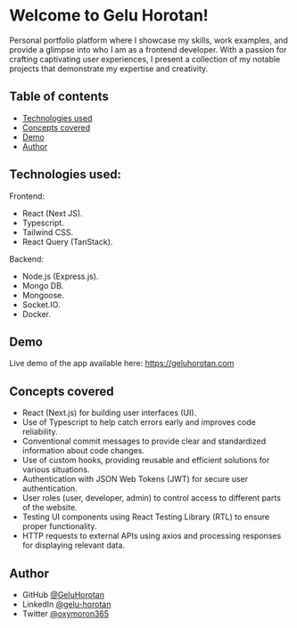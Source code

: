 # Welcome to Gelu Horotan!

Personal portfolio platform where I showcase my skills, work examples, and provide a glimpse into who I am as a frontend developer. With a passion for crafting captivating user experiences, I present a collection of my notable projects that demonstrate my expertise and creativity.

## Table of contents

- [Technologies used](#technologies-used)
- [Concepts covered](#concepts-covered)
- [Demo](#demo)
- [Author](#author)

## Technologies used:

Frontend:

* React (Next JS).
* Typescript.
* Tailwind CSS.
* React Query (TanStack).

Backend:

* Node.js (Express.js).
* Mongo DB.
* Mongoose.
* Socket.IO.
* Docker.

## Demo

Live demo of the app available here: https://geluhorotan.com

## Concepts covered

- React (Next.js) for building user interfaces (UI).
- Use of Typescript to help catch errors early and improves code reliability.
- Conventional commit messages to provide clear and standardized information about code changes.
- Use of custom hooks, providing reusable and efficient solutions for various situations.
- Authentication with JSON Web Tokens (JWT) for secure user authentication.
- User roles (user, developer, admin) to control access to different parts of the website.
- Testing UI components using React Testing Library (RTL) to ensure proper functionality.
- HTTP requests to external APIs using axios and processing responses for displaying relevant data.

## Author

- GitHub [@GeluHorotan](https://github.com/GeluHorotan)
- LinkedIn [@gelu-horotan](https://www.linkedin.com/in/gelu-horotan/)
- Twitter [@oxymoron365](https://www.twitter.com/oxymoron365)
